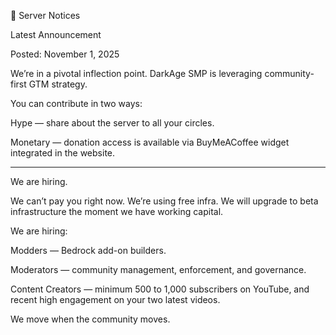 📢 Server Notices

Latest Announcement

Posted: November 1, 2025

We’re in a pivotal inflection point. DarkAge SMP is leveraging community-first GTM strategy.

You can contribute in two ways:

Hype — share about the server to all your circles.

Monetary — donation access is available via BuyMeACoffee widget integrated in the website.


---

We are hiring.

We can’t pay you right now. We’re using free infra. We will upgrade to beta infrastructure the moment we have working capital.

We are hiring:

Modders — Bedrock add-on builders.

Moderators — community management, enforcement, and governance.

Content Creators — minimum 500 to 1,000 subscribers on YouTube, and recent high engagement on your two latest videos.

We move when the community moves.